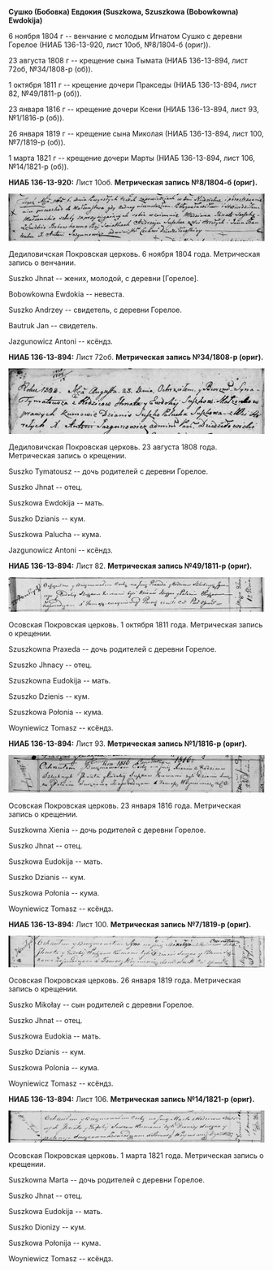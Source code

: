 **Сушко (Бобовка) Евдокия (Suszkowa, Szuszkowa (Bobowkowna) Ewdokija)**

6 ноября 1804 г -- венчание с молодым Игнатом Сушко с деревни Горелое
(НИАБ 136-13-920, лист 10об, №8/1804-б (ориг)).

23 августа 1808 г -- крещение сына Тымата (НИАБ 136-13-894, лист 72об,
№34/1808-р (об)).

1 октября 1811 г -- крещение дочери Пракседы (НИАБ 136-13-894, лист 82,
№49/1811-р (об)).

23 января 1816 г -- крещение дочери Ксени (НИАБ 136-13-894, лист 93,
№1/1816-р (об)).

26 января 1819 г -- крещение сына Миколая (НИАБ 136-13-894, лист 100,
№7/1819-р (об)).

1 марта 1821 г -- крещение дочери Марты (НИАБ 136-13-894, лист 106,
№14/1821-р (об)).

**НИАБ 136-13-920:** Лист 10об. **Метрическая запись №8/1804-б (ориг).**

![](./media/1a8c51662cf519cddc5d6ca79f193cc90fd9af01.png)

Дедиловичская Покровская церковь. 6 ноября 1804 года. Метрическая запись
о венчании.

Suszko Jhnat -- жених, молодой, с деревни \[Горелое\].

Bobowkowna Ewdokia -- невеста.

Suszko Andrzey -- свидетель, с деревни Горелое.

Bautruk Jan -- свидетель.

Jazgunowicz Antoni -- ксёндз.

**НИАБ 136-13-894:** Лист 72об. **Метрическая запись №34/1808-р
(ориг).**

![](./media/23c607a4f12d0277864e2d25675e8e449d987a68.png)

Дедиловичская Покровская церковь. 23 августа 1808 года. Метрическая
запись о крещении.

Suszko Tymatousz -- дочь родителей с деревни Горелое.

Suszko Jhnat -- отец.

Suszkowa Ewdokija -- мать.

Suszko Dzianis -- кум.

Suszkowa Palucha -- кума.

Jazgunowicz Antoni -- ксёндз.

**НИАБ 136-13-894:** Лист 82. **Метрическая запись №49/1811-р (ориг).**

![](./media/d00170cc7c3fea1a91400245a2356a9ca9a8f9e8.png)

Осовская Покровская церковь. 1 октября 1811 года. Метрическая запись о
крещении.

Szuszkowna Praxeda -- дочь родителей с деревни Горелое.

Szuszko Jhnacy -- отец.

Szuszkowna Eudokija -- мать.

Szuszko Dzienis -- кум.

Szuszkowa Połonia -- кума.

Woyniewicz Tomasz -- ксёндз.

**НИАБ 136-13-894:** Лист 93. **Метрическая запись №1/1816-р (ориг).**

![](./media/f84226a2355ee399ac015a2bf5ccc5a2fa16b91e.png)

Осовская Покровская церковь. 23 января 1816 года. Метрическая запись о
крещении.

Suszkowna Xienia -- дочь родителей с деревни Горелое.

Suszko Jhnat -- отец.

Suszkowa Eudokija -- мать.

Suszko Dzianis -- кум.

Suszkowa Połonia -- кума.

Woyniewicz Tomasz -- ксёндз.

**НИАБ 136-13-894:** Лист 100. **Метрическая запись №7/1819-р (ориг).**

![](./media/fe75a30d0ceb8584e2f5677bcb956687b42e7501.png)

Осовская Покровская церковь. 26 января 1819 года. Метрическая запись о
крещении.

Suszko Mikołay -- сын родителей с деревни Горелое.

Suszko Jhnat -- отец.

Suszkowa Eudokia -- мать.

Suszko Dzianis -- кум.

Suszkowa Polonia -- кума.

Woyniewicz Tomasz -- ксёндз.

**НИАБ 136-13-894:** Лист 106. **Метрическая запись №14/1821-р (ориг).**

![](./media/01e72be3d1184821ff41ea3a10c9697e1eb59d0a.png)

Осовская Покровская церковь. 1 марта 1821 года. Метрическая запись о
крещении.

Suszkowna Marta -- дочь родителей с деревни Горелое.

Suszko Jhnat -- отец.

Suszkowa Eudokija -- мать.

Suszko Dionizy -- кум.

Suszkowa Połonija -- кума.

Woyniewicz Tomasz -- ксёндз.
